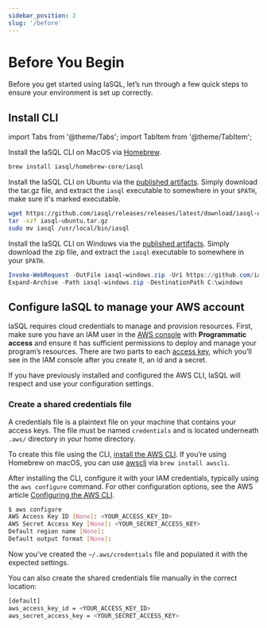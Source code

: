 ```yaml
---
sidebar_position: 2
slug: '/before'
---
```


# Before You Begin

Before you get started using IaSQL, let’s run through a few quick steps to ensure your environment is set up correctly.

## Install CLI

import Tabs from '@theme/Tabs';
import TabItem from '@theme/TabItem';

<Tabs>
  <TabItem value="MacOS" label="MacOS" default>

  Install the IaSQL CLI on MacOS via [Homebrew](https://brew.sh).


  ```bash
  brew install iasql/homebrew-core/iasql
  ```

  </TabItem>
  <TabItem value="Ubuntu" label="Ubuntu">

  Install the IaSQL CLI on Ubuntu via the [published artifacts](https://github.com/iasql/releases/releases). Simply download the tar.gz file, and extract the `iasql` executable to somewhere in your `$PATH`, make sure it's marked executable.


  ```bash
  wget https://github.com/iasql/releases/releases/latest/download/iasql-ubuntu.tar.gz
  tar -xzf iasql-ubuntu.tar.gz
  sudo mv iasql /usr/local/bin/iasql
  ```

  </TabItem>
  <TabItem value="Windows PowerShell" label="Windows PowerShell">

  Install the IaSQL CLI on Windows via the [published artifacts](https://github.com/iasql/releases/releases). Simply download the zip file, and extract the `iasql` executable to somewhere in your `$PATH`.

  ```powershell
  Invoke-WebRequest -OutFile iasql-windows.zip -Uri https://github.com/iasql/releases/releases/latest/download/iasql-windows.zip
  Expand-Archive -Path iasql-windows.zip -DestinationPath C:\windows
  ```

  </TabItem>
</Tabs>

## Configure IaSQL to manage your AWS account

IaSQL requires cloud credentials to manage and provision resources. First, make sure you have an IAM user in the [AWS console](https://docs.aws.amazon.com/IAM/latest/UserGuide/id_users_create.html#id_users_create_console) with **Programmatic access** and ensure it has sufficient permissions to deploy and manage your program’s resources. There are two parts to each [access key](https://docs.aws.amazon.com/general/latest/gr/aws-sec-cred-types.html#access-keys-and-secret-access-keys), which you’ll see in the IAM console after you create it, an id and a secret.

If you have previously installed and configured the AWS CLI, IaSQL will respect and use your configuration settings.

### Create a shared credentials file

A credentials file is a plaintext file on your machine that contains your access keys. The file must be named `credentials` and is located underneath `.aws/` directory in your home directory.

<Tabs>
  <TabItem value="Option 1: Use the CLI" label="Option 1: Use the CLI" default>

  To create this file using the CLI, [install the AWS CLI](https://docs.aws.amazon.com/cli/latest/userguide/cli-chap-getting-started.html). If you’re using Homebrew on macOS, you can use [awscli](https://formulae.brew.sh/formula/awscli) via `brew install awscli`.

  After installing the CLI, configure it with your IAM credentials, typically using the `aws configure` command. For other configuration options, see the AWS article [Configuring the AWS CLI](https://docs.aws.amazon.com/cli/latest/userguide/cli-chap-getting-started.html).

  ```bash
  $ aws configure
  AWS Access Key ID [None]: <YOUR_ACCESS_KEY_ID>
  AWS Secret Access Key [None]: <YOUR_SECRET_ACCESS_KEY>
  Default region name [None]:
  Default output format [None]:
  ```
  Now you’ve created the `~/.aws/credentials` file and populated it with the expected settings.

  </TabItem>
  <TabItem value="Option 2: Create manually" label="Option 2: Create manually">

  You can also create the shared credentials file manually in the correct location:

  ```bash
  [default]
  aws_access_key_id = <YOUR_ACCESS_KEY_ID>
  aws_secret_access_key = <YOUR_SECRET_ACCESS_KEY>
  ```

  </TabItem>
</Tabs>